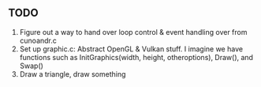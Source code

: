 ## TODO
1. Figure out a way to hand over loop control & event handling over from cunoandr.c
2. Set up graphic.c: Abstract OpenGL & Vulkan stuff. I imagine we have functions such as InitGraphics(width, height, otheroptions), Draw(), and Swap()
3. Draw a triangle, draw something
